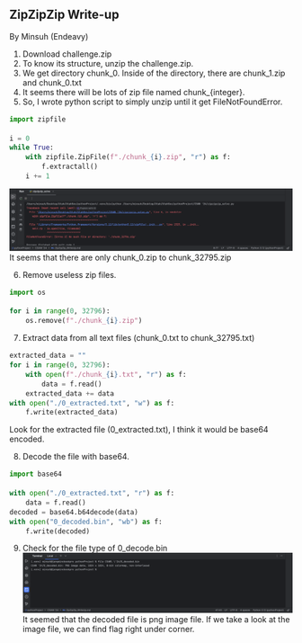 ## ZipZipZip Write-up
By Minsuh (Endeavy)

1. Download challenge.zip
2. To know its structure, unzip the challenge.zip.
3. We get directory chunk_0. Inside of the directory, there are chunk_1.zip and chunk_0.txt
4. It seems there will be lots of zip file named chunk_{integer}.
5. So, I wrote python script to simply unzip until it get FileNotFoundError.
```Python
import zipfile

i = 0
while True:
    with zipfile.ZipFile(f"./chunk_{i}.zip", "r") as f:
        f.extractall()
    i += 1
```
![unzip_result](img/unzip_till_error.png)
It seems that there are only chunk_0.zip to chunk_32795.zip

6. Remove useless zip files.
```Python
import os

for i in range(0, 32796):
    os.remove(f"./chunk_{i}.zip")
```
7. Extract data from all text files (chunk_0.txt to chunk_32795.txt)
```Python
extracted_data = ""
for i in range(0, 32796):
    with open(f"./chunk_{i}.txt", "r") as f:
        data = f.read()
    extracted_data += data
with open("./0_extracted.txt", "w") as f:
    f.write(extracted_data)
```
Look for the extracted file (0_extracted.txt), I think it would be base64 encoded.

8. Decode the file with base64.
```Python
import base64

with open("./0_extracted.txt", "r") as f:
    data = f.read()
decoded = base64.b64decode(data)
with open("0_decoded.bin", "wb") as f:
    f.write(decoded)
```
9. Check for the file type of 0_decode.bin
![file_type_is_png](img/file_type_png.png)
It seemed that the decoded file is png image file.
If we take a look at the image file, we can find flag right under corner.
